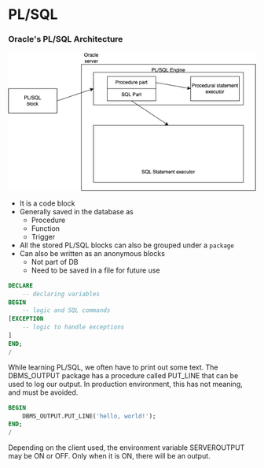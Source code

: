# PL/SQL

### Oracle's PL/SQL Architecture

![](./arch.dio.png)

-   It is a code block
-   Generally saved in the database as
    -   Procedure
    -   Function
    -   Trigger
-   All the stored PL/SQL blocks can also be grouped under a `package`
-   Can also be written as an anonymous blocks
    - Not part of DB
    - Need to be saved in a file for future use


```sql
DECLARE
    -- declaring variables
BEGIN
    -- logic and SQL commands
[EXCEPTION
    -- logic to handle exceptions
]
END;
/
```

While learning PL/SQL, we often have to print out some  text. The DBMS_OUTPUT package has a procedure called PUT_LINE that can be used to log our output. In production environment, this has not meaning, and must be avoided.

```sql
BEGIN
    DBMS_OUTPUT.PUT_LINE('hello, world!');
END;
/
```

Depending on the client used, the environment variable SERVEROUTPUT may be ON or OFF. Only when it is ON, there will be an output.